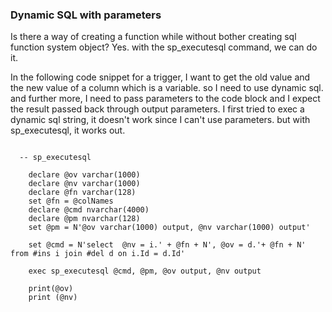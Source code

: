 

### Dynamic SQL with parameters
Is there a way of creating a function while without bother creating sql function system object? Yes. 
with the sp_executesql command, we can do it.

In the following code snippet for a trigger, I want to get the old value and the new value of a column 
which is a variable. so I need to use dynamic sql. and further more, I need to pass parameters to the 
code block and I expect the result passed back through output parameters. I first tried to exec a dynamic 
sql string, it doesn't work since I can't use parameters. but with sp_executesql, it works out.


```

  -- sp_executesql

	declare @ov varchar(1000) 
	declare @nv varchar(1000)
	declare @fn varchar(128)
	set @fn = @colNames
	declare @cmd nvarchar(4000)
	declare @pm nvarchar(128)
	set @pm = N'@ov varchar(1000) output, @nv varchar(1000) output'

	set @cmd = N'select  @nv = i.' + @fn + N', @ov = d.'+ @fn + N' from #ins i join #del d on i.Id = d.Id' 

	exec sp_executesql @cmd, @pm, @ov output, @nv output 

	print(@ov)
	print (@nv)
	
```
